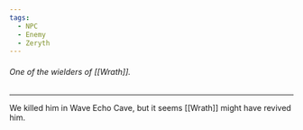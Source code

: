 ```yaml
---
tags:
  - NPC
  - Enemy
  - Zeryth
---
```

###### One of the wielders of [[Wrath]].
---
We killed him in Wave Echo Cave, but it seems [[Wrath]] might have revived him.